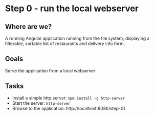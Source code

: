 # Step 0 - run the local webserver

## Where are we?

A running Angular application running from the file system;
displaying a filterable, sortable list of restaurants and delivery info form.

## Goals

Serve the application from a local webserver

## Tasks

* Install a simple http server: `npm install -g http-server`
* Start the server: `http-server`
* Browse to the application: http://localhost:8080/step-01